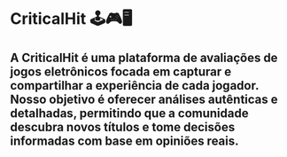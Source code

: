 # CriticalHit 🕹🎮🖥
## A CriticalHit é uma plataforma de avaliações de jogos eletrônicos focada em capturar e compartilhar a experiência de cada jogador. Nosso objetivo é oferecer análises autênticas e detalhadas, permitindo que a comunidade descubra novos títulos e tome decisões informadas com base em opiniões reais.
